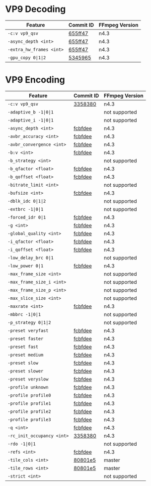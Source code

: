 # VP9 Decoding

| Feature                     | Commit ID                                                                                   | FFmpeg Version |
| --------------------------- | ------------------------------------------------------------------------------------------- | -------------- |
| `-c:v vp9_qsv`              | [655ff47](https://github.com/FFmpeg/FFmpeg/commit/655ff4708bfe160447b07d0cbae6b710666f0139) | n4.3           |
| `-async_depth <int>`        | [655ff47](https://github.com/FFmpeg/FFmpeg/commit/655ff4708bfe160447b07d0cbae6b710666f0139) | n4.3           |
| `-extra_hw_frames <int>`    | [655ff47](https://github.com/FFmpeg/FFmpeg/commit/655ff4708bfe160447b07d0cbae6b710666f0139) | n4.3           |
| `-gpu_copy 0\|1\|2`         | [5345965](https://github.com/FFmpeg/FFmpeg/commit/5345965b3f088ad5acd5151bec421c97470675a4) | n4.3           |

# VP9 Encoding

| Feature                     | Commit ID                                                                                   | FFmpeg Version |
| --------------------------- | ------------------------------------------------------------------------------------------- | -------------- |
| `-c:v vp9_qsv`              | [3358380](https://github.com/FFmpeg/FFmpeg/commit/33583803e107b6d532def0f9d949364b01b6ad5a) | n4.3           |
| `-adaptive_b -1\|0\|1`      | | not supported  |
| `-adaptive_i -1\|0\|1`      | | not supported  |
| `-async_depth <int>`        | [fcbfdee](https://github.com/FFmpeg/FFmpeg/commit/fcbfdeeabe21cb0925313dab6079c50318a7bc71) | n4.3           |
| `-avbr_accuracy <int>`      | [fcbfdee](https://github.com/FFmpeg/FFmpeg/commit/fcbfdeeabe21cb0925313dab6079c50318a7bc71) | n4.3           |
| `-avbr_convergence <int>`   | [fcbfdee](https://github.com/FFmpeg/FFmpeg/commit/fcbfdeeabe21cb0925313dab6079c50318a7bc71) | n4.3           |
| `-b:v <int>`                | [fcbfdee](https://github.com/FFmpeg/FFmpeg/commit/fcbfdeeabe21cb0925313dab6079c50318a7bc71) | n4.3           |
| `-b_strategy <int>`         | | not supported  |
| `-b_qfactor <float>`        | [fcbfdee](https://github.com/FFmpeg/FFmpeg/commit/fcbfdeeabe21cb0925313dab6079c50318a7bc71) | n4.3           |
| `-b_qoffset <float>`        | [fcbfdee](https://github.com/FFmpeg/FFmpeg/commit/fcbfdeeabe21cb0925313dab6079c50318a7bc71) | n4.3           |
| `-bitrate_limit <int>`      | | not supported  |
| `-bufsize <int>`            | [fcbfdee](https://github.com/FFmpeg/FFmpeg/commit/fcbfdeeabe21cb0925313dab6079c50318a7bc71) | n4.3           |
| `-dblk_idc 0\|1\|2`         | | not supported  |
| `-extbrc -1\|0\|1`          | | not supported  |
| `-forced_idr 0\|1`          | [fcbfdee](https://github.com/FFmpeg/FFmpeg/commit/fcbfdeeabe21cb0925313dab6079c50318a7bc71) | n4.3           |
| `-g <int>`                  | [fcbfdee](https://github.com/FFmpeg/FFmpeg/commit/fcbfdeeabe21cb0925313dab6079c50318a7bc71) | n4.3           |
| `-global_quality <int>`     | [fcbfdee](https://github.com/FFmpeg/FFmpeg/commit/fcbfdeeabe21cb0925313dab6079c50318a7bc71) | n4.3           |
| `-i_qfactor <float>`        | [fcbfdee](https://github.com/FFmpeg/FFmpeg/commit/fcbfdeeabe21cb0925313dab6079c50318a7bc71) | n4.3           |
| `-i_qoffset <float>`        | [fcbfdee](https://github.com/FFmpeg/FFmpeg/commit/fcbfdeeabe21cb0925313dab6079c50318a7bc71) | n4.3           |
| `-low_delay_brc 0\|1`       | | not supported  |
| `-low_power 0\|1`           | [fcbfdee](https://github.com/FFmpeg/FFmpeg/commit/fcbfdeeabe21cb0925313dab6079c50318a7bc71) | n4.3           |
| `-max_frame_size <int>`     | | not supported  |
| `-max_frame_size_i <int>`   | | not supported  |
| `-max_frame_size_p <int>`   | | not supported  |
| `-max_slice_size <int>`     | | not supported  |
| `-maxrate <int>`            | [fcbfdee](https://github.com/FFmpeg/FFmpeg/commit/fcbfdeeabe21cb0925313dab6079c50318a7bc71) | n4.3           |
| `-mbbrc -1\|0\|1`           | | not supported  |
| `-p_strategy 0\|1\|2`       | | not supported  |
| `-preset veryfast`          | [fcbfdee](https://github.com/FFmpeg/FFmpeg/commit/fcbfdeeabe21cb0925313dab6079c50318a7bc71) | n4.3           |
| `-preset faster`            | [fcbfdee](https://github.com/FFmpeg/FFmpeg/commit/fcbfdeeabe21cb0925313dab6079c50318a7bc71) | n4.3           |
| `-preset fast`              | [fcbfdee](https://github.com/FFmpeg/FFmpeg/commit/fcbfdeeabe21cb0925313dab6079c50318a7bc71) | n4.3           |
| `-preset medium`            | [fcbfdee](https://github.com/FFmpeg/FFmpeg/commit/fcbfdeeabe21cb0925313dab6079c50318a7bc71) | n4.3           |
| `-preset slow`              | [fcbfdee](https://github.com/FFmpeg/FFmpeg/commit/fcbfdeeabe21cb0925313dab6079c50318a7bc71) | n4.3           |
| `-preset slower`            | [fcbfdee](https://github.com/FFmpeg/FFmpeg/commit/fcbfdeeabe21cb0925313dab6079c50318a7bc71) | n4.3           |
| `-preset veryslow`          | [fcbfdee](https://github.com/FFmpeg/FFmpeg/commit/fcbfdeeabe21cb0925313dab6079c50318a7bc71) | n4.3           |
| `-profile unknown`          | [fcbfdee](https://github.com/FFmpeg/FFmpeg/commit/fcbfdeeabe21cb0925313dab6079c50318a7bc71) | n4.3           |
| `-profile profile0`         | [fcbfdee](https://github.com/FFmpeg/FFmpeg/commit/fcbfdeeabe21cb0925313dab6079c50318a7bc71) | n4.3           |
| `-profile profile1`         | [fcbfdee](https://github.com/FFmpeg/FFmpeg/commit/fcbfdeeabe21cb0925313dab6079c50318a7bc71) | n4.3           |
| `-profile profile2`         | [fcbfdee](https://github.com/FFmpeg/FFmpeg/commit/fcbfdeeabe21cb0925313dab6079c50318a7bc71) | n4.3           |
| `-profile profile3`         | [fcbfdee](https://github.com/FFmpeg/FFmpeg/commit/fcbfdeeabe21cb0925313dab6079c50318a7bc71) | n4.3           |
| `-q <int>`                  | [fcbfdee](https://github.com/FFmpeg/FFmpeg/commit/fcbfdeeabe21cb0925313dab6079c50318a7bc71) | n4.3           |
| `-rc_init_occupancy <int>`  | [3358380](https://github.com/FFmpeg/FFmpeg/commit/33583803e107b6d532def0f9d949364b01b6ad5a) | n4.3           |
| `-rdo -1\|0\|1`             | | not supported |
| `-refs <int>`               | [fcbfdee](https://github.com/FFmpeg/FFmpeg/commit/fcbfdeeabe21cb0925313dab6079c50318a7bc71) | n4.3           |
| `-tile_cols <int>`          | [80801e5](https://github.com/FFmpeg/FFmpeg/commit/80801e570566976195f515216de4403cdcf4f7a3) | master         |
| `-tile_rows <int>`          | [80801e5](https://github.com/FFmpeg/FFmpeg/commit/80801e570566976195f515216de4403cdcf4f7a3) | master         |
| `-strict <int>`             | | not supported |

